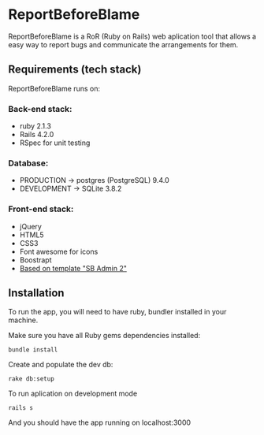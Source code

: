 # ReportBeforeBlame

ReportBeforeBlame is a RoR (Ruby on Rails) web aplication tool that allows a easy way to report bugs and communicate the arrangements for them.

## Requirements (tech stack)

ReportBeforeBlame runs on:

### Back-end stack:

* ruby 2.1.3
* Rails 4.2.0
* RSpec for unit testing

### Database:

* PRODUCTION -> postgres (PostgreSQL) 9.4.0
* DEVELOPMENT -> SQLite 3.8.2

### Front-end stack:

* jQuery
* HTML5
* CSS3
* Font awesome for icons
* Boostrapt 
* [Based on template "SB Admin 2"](http://startbootstrap.com/template-overviews/sb-admin-2/)

## Installation

To run the app, you will need to have ruby, bundler installed in your machine.

Make sure you have all Ruby gems dependencies installed:

`bundle install`

Create and populate the dev db:

`rake db:setup`

To run aplication on development mode

`rails s `

And you should have the app running on localhost:3000
